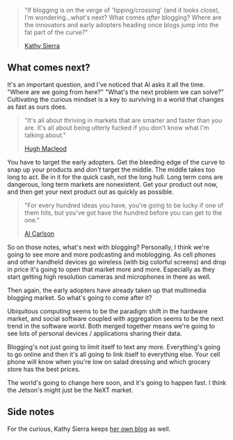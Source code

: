 <!--
title: Beyond blogging and next markets
created: 24 January 2005 - 7:59 am
updated: 24 January 2005 - 8:40 am
slug: beyond-blogs
tags: marketing
-->

> "If blogging is on the verge of 'tipping/crossing' (and it looks close), I'm
> wondering...what's next? What comes _after_ blogging? Where are the innovators
> and early adopters heading once blogs jump into the fat part of the curve?"
>
> [Kathy Sierra][]

## What comes next? ##

It's an important question, and I've noticed that Al asks it all the time.
"Where are we going from here?" "What's the next problem we can solve?"
Cultivating the curious mindset is a key to surviving in a world that changes as
fast as ours does.

> "It's all about thriving in markets that are smarter and faster than you are.
> It's all about being utterly fucked if you don't know what I'm talking about."
>
> [Hugh Macleod][]

You have to target the early adopters. Get the bleeding edge of the curve to
snap up your products and _don't_ target the middle. The middle takes too long
to act. Be in it for the quick cash, not the long hull. Long term cons are
dangerous, long term markets are nonexistent. Get your product out now, and then
get your next product out as quickly as possible.

> "For every hundred ideas you have, you're going to be lucky if one of them
> hits, but you've got have the hundred before you can get to the one."
>
> [Al Carlson][]

So on those notes, what's next with blogging? Personally, I think we're going to
see more and more podcasting and moblogging. As cell phones and other handheld
devices go wireless (with big colorful screens) and drop in price it's going to
open that market more and more. Especially as they start getting high resolution
cameras and microphones in there as well.

Then again, the early adopters have already taken up that multimedia blogging
market. So what's going to come after it?

Ubiquitous computing seems to be the paradigm shift in the hardware market, and
social software coupled with aggregation seems to be the next trend in the
software world. Both merged together means we're going to see lots of personal
devices / applications sharing their data.

Blogging's not just going to limit itself to text any more. Everything's going
to go online and then it's all going to link itself to everything else. Your
cell phone will know when you're low on salad dressing and which grocery store
has the best prices.

The world's going to change here soon, and it's going to happen fast. I think
the Jetson's might just be the NeXT market.

## Side notes ##

For the curious, Kathy Sierra keeps [her own blog][] as well.

[Hugh Macleod]: http://gapingvoid.com/Moveable_Type/archives/001326.html "Hugh Macleod (gapingvoid): gravy"
[Kathy Sierra]: http://gapingvoid.com/Moveable_Type/archives/001324.html "Kathy Sierra (gapingvoid): the corporate tipping point (via Hugh Macleod, gapingvoid.com)"
[Al Carlson]: http://www.cs.uidaho.edu/~acarlson/ "Al Carlson (U of I CS Department): Homepage"
[her own blog]: http://headrush.typepad.com/ "Kathy Sierra (Creating Passionate Users): Homepage"
